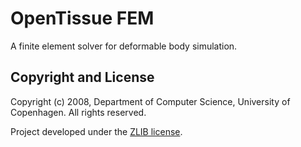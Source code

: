# OpenTissue FEM
A finite element solver for deformable body simulation.

Copyright and License
---------------------
Copyright (c) 2008, Department of Computer Science, University of Copenhagen. All rights reserved.

Project developed under the [ZLIB license](LICENSE?raw=true).